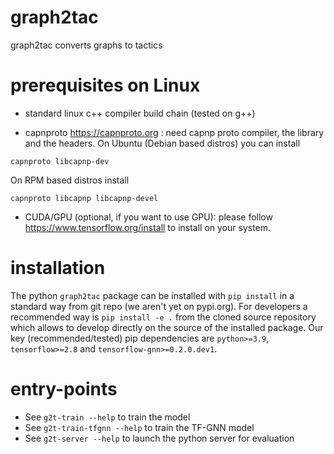 # graph2tac
graph2tac converts graphs to tactics

# prerequisites on Linux

- standard linux c++ compiler build chain (tested on g++)

- capnproto https://capnproto.org : need capnp proto compiler, the library and the headers. On Ubuntu (Debian based distros) you can install
```
capnproto libcapnp-dev
```
On RPM based distros install
```
capnproto libcapnp libcapnp-devel
```

- CUDA/GPU (optional, if you want to use GPU): please follow https://www.tensorflow.org/install to install on your system.

# installation 

The python `graph2tac` package can be installed with `pip install` in a standard way from git repo (we aren't yet on pypi.org). For developers a recommended way is `pip install -e .` from the cloned source repository which allows to develop directly on the source of the installed package. Our key (recommended/tested) pip dependencies are `python>=3.9`,  `tensorflow>=2.8` and `tensorflow-gnn>=0.2.0.dev1`.

# entry-points

- See `g2t-train --help` to train the model
- See `g2t-train-tfgnn --help` to train the TF-GNN model
- See `g2t-server --help` to launch the python server for evaluation
